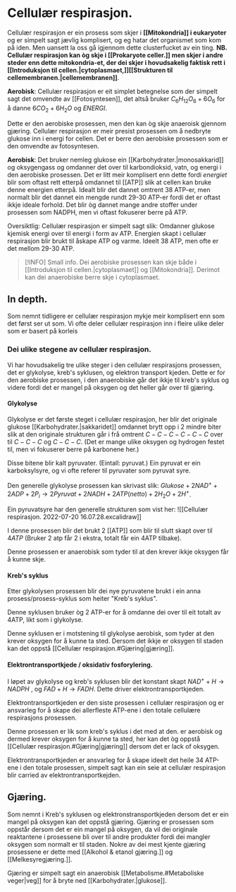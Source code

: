# Cellulær respirasjon.

Cellulær respirasjon er ein prosess som skjer i **[[Mitokondria]] i eukaryoter** og er simpelt sagt jævlig komplisert, og eg hatar det organismet som kom på iden. Men uansett la oss gå igjennom dette clusterfucket av ein ting. **NB. Cellulær respirasjon kan òg skje i [[Prokaryote celler.]] men skjer i andre steder enn dette mitokondria-et, der dei skjer i hovudsakelig faktisk rett i [[Introduksjon til cellen.|cytoplasmaet,]][[Strukturen til cellemembranen.|cellemembranen]]**.

**Aerobisk**:
Cellulær respirasjon er eit simplet betegnelse som der simpelt sagt det omvendte av [[Fotosyntesen]], det altså bruker $C_6H_{12}O_6+6O_6$ for å danne $6CO_2 + 6H_2O$ og $ENERGI$. 

Dette er den aerobiske prosessen, men den kan òg skje anaeroisk gjennom gjæring.
Cellulær respirasjon er meir presist prosessen om å nedbryte glukose inn i energi for cellen. Det er berre den aerobiske prosessen som er den omvendte av fotosyntesen.

**Aerobisk**:
Det bruker nemleg glukose ein [[Karbohydrater.|monosakkarid]] og oksygengass og omdanner det over til karbondioksid, vatn, og energi i den aerobiske prosessen. Det er litt meir komplisert enn dette fordi $energiet$ blir som oftast rett etterpå omdannet til [[ATP]] slik at cellen kan bruke denne energien etterpå. Idealt blir det dannet omtrent 38 ATP-er, men normalt blir det dannet ein mengde rundt 29-30 ATP-er fordi det er oftast ikkje ideale forhold. Det blir òg dannet mange andre stoffer under prosessen som NADPH, men vi oftast fokuserer berre på ATP.

Oversiktlig:
Cellulær respirasjon er simpelt sagt slik:
Omdanner glukose kjemisk energi over til energi i form av ATP.
Energien skapt i cellulær respirasjon blir brukt til åskape ATP og varme. Ideelt 38 ATP, men ofte er det mellom 29-30 ATP.

>[!INFO] Small info.
>Dei aerobiske prosessen kan skje både i [[Introduksjon til cellen.|cytoplasmaet]] og [[Mitokondria]]. Derimot kan dei anaerobiske berre skje i cytoplasmaet. 

## In depth.
Som nemnt tidligere er cellulær respirasjon mykje meir komplisert enn som det først ser ut som. Vi ofte deler cellulær respirasjon inn i fleire ulike deler som er basert på korleis 
### Dei ulike stegene av cellulær respirasjon.
Vi har hovudsakelig tre ulike steger i den cellulær respirasjons prosessen, det er glykolyse, kreb's syklusen, og elektron transport kjeden. Dette er for den aerobiske prosessen, i den anaerobiske går det ikkje til kreb's syklus og videre fordi det er mangel på oksygen og det heller går over til gjæring.


#### Glykolyse
Glykolyse er det første steget i cellulær respirasjon, her blir det originale glukose [[Karbohydrater.|sakkaridet]] omdannet brytt opp i 2 mindre biter slik at den originale strukturen går i frå omtrent $C-C-C-C-C-C$ over til $C-C-C$  og  $C-C-C$. 
(Det er mange ulike oksygen og hydrogen festet til, men vi fokuserer berre på karbonene her.)

Disse bitene blir kalt pyruvater. (Eintall: pyruvat.)
Ein pyruvat er ein karboksylsyre, og vi ofte referer til pyruvater som pyruvat syre. 

Den generelle glykolyse prosessen kan skrivast slik:
$Glukose+2NAD^++2ADP+2P_i \rightarrow 2Pyruvat+2NADH+2ATP (netto) + 2H_2O+2H^+$.

Ein pyruvatsyre har den generelle strukturen som vist her:
![[Cellulær respirasjon. 2022-07-20 16.07.28.excalidraw]]

I denne prosessen blir det brukt $2$ [[ATP]] som blir til slutt skapt over til $4ATP$ (Bruker 2 atp får 2 i ekstra, totalt får ein 4ATP tilbake). 



 Denne prosessen er anaerobisk som tyder til at den krever ikkje oksygen får å kunne skje.
#### Kreb's syklus
Etter glykolysen prosessen blir dei nye pyruvatene brukt i ein anna prosess/prosess-syklus som heiter "Kreb's syklus". 

Denne syklusen bruker òg 2 ATP-er for å omdanne dei over til eit totalt av 4ATP, likt som i glykolyse. 

Denne syklusen er i motstening til glykolyse aerobisk, som tyder at den krever oksygen for å kunne ta sted. Dersom det ikkje er oksygen til staden kan det oppstå [[Cellulær respirasjon.#Gjæring|gjæring]].

#### Elektrontransportkjede / oksidativ fosforylering.

I løpet av glykolyse og kreb's syklusen blir det konstant skapt $NAD^+  +H \rightarrow NADPH$ , og $FAD +H \rightarrow FADH$. Dette driver elektrontransportkjeden.

Elektrontransportkjeden er den siste prosessen i cellulær respirasjon og er ansvarleg for å skape dei allerfleste ATP-ene i den totale cellulære respirasjons prosessen. 

Denne prosessen er lik som kreb's syklus i det med at den. er aerobisk og dermed krever oksygen for å kunne ta sted, her kan det òg oppstå [[Cellulær respirasjon.#Gjæring|gjæring]] dersom det er lack of oksygen.

Elektrontransportkjeden er ansvarleg for å skape ideelt det heile $34$ ATP-ene i den totale prosessen, simpelt sagt kan ein seie at cellulær respirasjon blir carried av elektrontransportkejden.

## Gjæring.

Som nemnt i Kreb's syklusen og elektronstransportkjeden dersom det er ein mangel på oksygen kan det oppstå gjæring. Gjæring er prosessen som oppstår dersom det er ein mangel på oksygen, da vil dei originale reaktantene i prosessene bli over til andre produkter fordi dei mangler oksygen som normalt er til staden.
Nokre av dei mest kjente gjæring prosessene er dette med [[Alkohol & etanol gjæring.]] og [[Melkesyregjæring.]].

Gjæring er simpelt sagt ein anaerobisk [[Metabolisme.#Metaboliske veger|veg]] for å bryte ned [[Karbohydrater.|glukose]].
